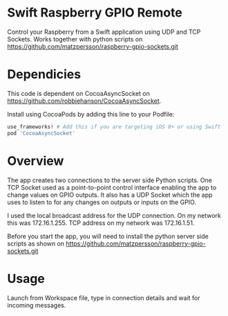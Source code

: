 # Swift Raspberry GPIO Remote
Control your Raspberry from a Swift application using UDP and TCP Sockets. Works together with python scripts on https://github.com/matzpersson/raspberry-gpio-sockets.git

# Dependicies
This code is dependent on CocoaAsyncSocket on https://github.com/robbiehanson/CocoaAsyncSocket. 

Install using CocoaPods by adding this line to your Podfile:

````ruby
use_frameworks! # Add this if you are targeting iOS 8+ or using Swift
pod 'CocoaAsyncSocket'  
````

# Overview
The app creates two connections to the server side Python scripts. One TCP Socket used as a point-to-point control interface enabling the app to change values on GPIO outputs. It also has a UDP Socket which the app uses to listen to for any changes on outputs or inputs on the GPIO.

I used the local broadcast address for the UDP connection. On my network this was 172.16.1.255. TCP address on my network was 172.16.1.51.

Before you start the app, you will need to install the python server side scripts as shown on https://github.com/matzpersson/raspberry-gpio-sockets.git


# Usage
Launch from Workspace file, type in connection details and wait for incoming messages. 
